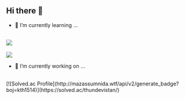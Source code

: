 ## Hi there 👋

<!--
**Taehankk/Taehankk** is a ✨ _special_ ✨ repository because its `README.md` (this file) appears on your GitHub profile.

Here are some ideas to get you started:

- 🔭 I’m currently working on ...
- 🌱 I’m currently learning ...
- 👯 I’m looking to collaborate on ...
- 🤔 I’m looking for help with ...
- 💬 Ask me about ...
- 📫 How to reach me: ...
- 😄 Pronouns: ...
- ⚡ Fun fact: ...
-->

- 🌱 I’m currently learning ...
<br />
<img src="https://github-readme-stats.vercel.app/api/top-langs/?username=Taehankk&layout=compact&theme=tokyonight"><br><br>
<img src="https://github-readme-stats.vercel.app/api?username=Taehankk&show_icons=true&theme=tokyonight">
<br />

- 🔭 I’m currently working on ...
<br />
[![Solved.ac Profile](http://mazassumnida.wtf/api/v2/generate_badge?boj=kth1514)](https://solved.ac/thundevistan/)
